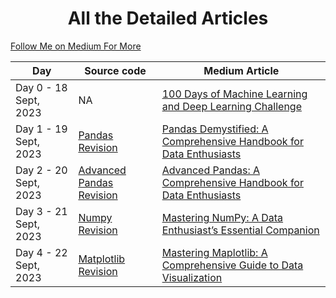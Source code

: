 <h1 align="center">All the Detailed Articles</h1>


[Follow Me  on Medium For More](https://medium.com/@tejag311)

| Day                   | Source code                                                                                                         | Medium Article                                                                                                                                                                                  |
|-----------------------|---------------------------------------------------------------------------------------------------------------------|-----------------------------------------------------------------------------------------------------------------------------------------------------------------------------------------------------|
| Day 0 - 18 Sept, 2023 | NA                                                                                                                  | [100 Days of Machine Learning and Deep Learning Challenge](https://medium.com/@tejag311/100-days-of-machine-learning-and-deep-learning-challenge-5fae5f6cfec5)                                      |
| Day 1 - 19 Sept, 2023 | [Pandas Revision](https://github.com/ds-teja/100_Days_MLDL/tree/main/1.%20Day%201%20-%20Pandas%20Revision)          | [Pandas Demystified: A Comprehensive Handbook for Data Enthusiasts](https://medium.com/python-in-plain-english/pandas-demystified-a-comprehensive-handbook-for-data-enthusiasts-part-1-136127e407f) |
| Day 2 - 20 Sept, 2023 | [Advanced Pandas Revision](https://github.com/ds-teja/100_Days_MLDL/tree/main/2.%20Day%202%20-%20Pandas%20Revision) | [Advanced Pandas: A Comprehensive Handbook for Data Enthusiasts](https://medium.com/python-in-plain-english/pandas-demystified-a-comprehensive-handbook-for-data-enthusiasts-part-2-4e2449fcc939)   |
| Day 3 - 21 Sept, 2023 | [Numpy Revision](https://github.com/ds-teja/100_Days_MLDL/tree/main/3.%20Day%203-%20Numpy%20Revision)               | [Mastering NumPy: A Data Enthusiast’s Essential Companion](https://medium.com/python-in-plain-english/mastering-numpy-a-data-enthusiasts-essential-companion-392cdbe39e84)                          |
| Day 4 - 22 Sept, 2023 | [Matplotlib Revision](https://github.com/ds-teja/100_Days_MLDL/tree/main/4.%20Day%204%20-%20Matplotlib%20Revision)  | [Mastering Maplotlib: A Comprehensive Guide to Data Visualization](https://medium.com/towards-artificial-intelligence/mastering-maplotlib-a-comprehensive-guide-to-data-visualization-e60bebecb267) |
